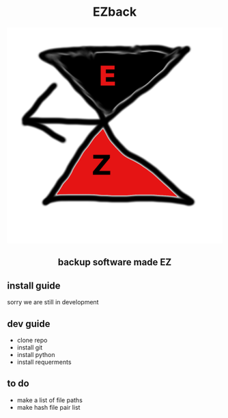 <h1 style="text-align: center;"> EZback</h1>
<p align="center"><img src="EZbackicon.png" alt="a great logo for EZback a hourglass in red and black with an arrow pointing left">

<h2 style="text-align: center;"> backup software made EZ</h2>

## install guide

sorry we are still in development 

## dev guide

* clone repo
* install git
* install python
* install requerments

## to do
* make a list of file paths
* make hash file pair list 
